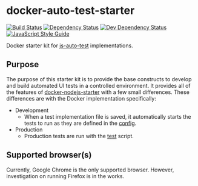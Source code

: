 # docker-auto-test-starter

[![Build Status][circle-image]][circle-url]
[![Dependency Status][depstat-image]][depstat-url]
[![Dev Dependency Status][devdepstat-image]][devdepstat-url]
[![JavaScript Style Guide][style-image]][style-url]

Docker starter kit for [js-auto-test](https://www.npmjs.com/package/js-auto-test) implementations.

## Purpose
The purpose of this starter kit is to provide the base constructs to develop and build automated UI tests in a controlled environment. It provides all of the features of [docker-nodejs-starter](https://github.com/aeilers/docker-nodejs-starter) with a few small differences. These differences are with the Docker implementation specifically:
- Development
  - When a test implementation file is saved, it automatically starts the tests to run as they are defined in the [config](./conf/config.js).
- Production
  - Production tests are run with the [test](./bin/test) script.

## Supported browser(s)
Currently, Google Chrome is the only supported browser. However, investigation on running Firefox is in the works.

[circle-image]: https://img.shields.io/circleci/project/github/aeilers/docker-auto-test-starter.svg
[circle-url]: https://circleci.com/gh/aeilers/docker-auto-test-starter

[depstat-image]: https://img.shields.io/david/aeilers/docker-auto-test-starter.svg
[depstat-url]: https://david-dm.org/aeilers/docker-auto-test-starter

[devdepstat-image]: https://img.shields.io/david/dev/aeilers/docker-auto-test-starter.svg
[devdepstat-url]: https://david-dm.org/aeilers/docker-auto-test-starter?type=dev

[style-image]: https://img.shields.io/badge/code_style-standard-brightgreen.svg
[style-url]: https://standardjs.com
